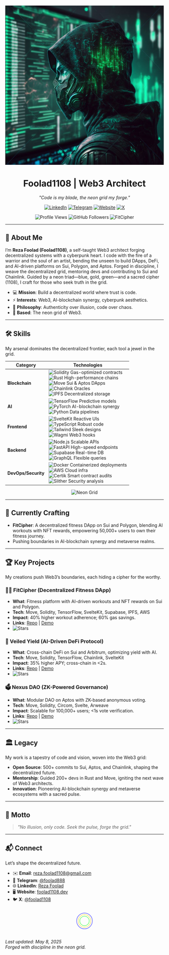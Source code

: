 <p align="center">
  <img src="https://raw.githubusercontent.com/foolad1108/foolad1108/main/image.jpeg" alt="Neon Matrix Cyberpunk Banner" width="600"/>
</p>

<h1 align="center">Foolad1108 | Web3 Architect</h1>

<p align="center">
  <em>"Code is my blade, the neon grid my forge."</em>
</p>

<p align="center">
  <a href="https://www.linkedin.com/in/reza-foolad-0abaab22b"><img src="https://img.shields.io/badge/LinkedIn-%23D4A017.svg?style=flat&logo=linkedin&labelColor=%23D4A017&color=%23FFD700" alt="LinkedIn"/></a>
  <a href="https://t.me/foolad888"><img src="https://img.shields.io/badge/Telegram-%23121212.svg?style=flat&logo=telegram&labelColor=%23121212&color=%23FFD700" alt="Telegram"/></a>
  <a href="https://foolad1108.dev"><img src="https://img.shields.io/badge/Website-%230F4C81.svg?style=flat&logo=google-chrome&labelColor=%230F4C81&color=%23FFD700" alt="Website"/></a>
  <a href="https://x.com/foolad1108"><img src="https://img.shields.io/badge/X-%23900C3F.svg?style=flat&logo=x&labelColor=%23900C3F&color=%23FFD700" alt="X"/></a>
</p>

<p align="center">
  <img src="https://komarev.com/ghpvc/?username=foolad1108&color=brightgreen" alt="Profile Views"/>
  <img src="https://img.shields.io/github/followers/foolad1108?style=social" alt="GitHub Followers"/>
  <img src="https://img.shields.io/badge/Now%20Building-FitCipher-%2300FF00.svg?style=flat&labelColor=%2300FF00&color=%23FFD700" alt="FitCipher"/>
</p>

---

## 🌌 About Me
I’m **Reza Foolad (Foolad1108)**, a self-taught Web3 architect forging decentralized systems with a cyberpunk heart. I code with the fire of a warrior and the soul of an artist, bending the unseen to build DApps, DeFi, and AI-driven platforms on Sui, Polygon, and Aptos. Forged in discipline, I weave the decentralized grid, mentoring devs and contributing to Sui and Chainlink. Guided by a neon triad—blue, gold, green—and a sacred cipher (1108), I craft for those who seek truth in the grid.

- 💻 **Mission**: Build a decentralized world where trust is code.
- ⚡ **Interests**: Web3, AI-blockchain synergy, cyberpunk aesthetics.
- 🧠 **Philosophy**: Authenticity over illusion, code over chaos.
- 📍 **Based**: The neon grid of Web3.

---

## 🛠 Skills
My arsenal dominates the decentralized frontier, each tool a jewel in the grid.

| **Category**         | **Technologies**                                                                 |
|----------------------|---------------------------------------------------------------------------------|
| **Blockchain**       | <img src="https://img.shields.io/badge/Solidity-%23D4A017.svg?style=flat&logo=solidity&labelColor=%23D4A017&color=%23FFD700" alt="Solidity"/> Gas-optimized contracts<br><img src="https://img.shields.io/badge/Rust-%23D4A017.svg?style=flat&logo=rust&labelColor=%23D4A017&color=%23FFD700" alt="Rust"/> High-performance chains<br><img src="https://img.shields.io/badge/Move-%23D4A017.svg?style=flat&labelColor=%23D4A017&color=%23FFD700" alt="Move"/> Sui & Aptos DApps<br><img src="https://img.shields.io/badge/Chainlink-%23D4A017.svg?style=flat&logo=chainlink&labelColor=%23D4A017&color=%23FFD700" alt="Chainlink"/> Oracles<br><img src="https://img.shields.io/badge/IPFS-%23D4A017.svg?style=flat&logo=ipfs&labelColor=%23D4A017&color=%23FFD700" alt="IPFS"/> Decentralized storage |
| **AI**               | <img src="https://img.shields.io/badge/TensorFlow-%23121212.svg?style=flat&logo=tensorflow&labelColor=%23121212&color=%23FFD700" alt="TensorFlow"/> Predictive models<br><img src="https://img.shields.io/badge/PyTorch-%23121212.svg?style=flat&logo=pytorch&labelColor=%23121212&color=%23FFD700" alt="PyTorch"/> AI-blockchain synergy<br><img src="https://img.shields.io/badge/Python-%23121212.svg?style=flat&logo=python&labelColor=%23121212&color=%23FFD700" alt="Python"/> Data pipelines |
| **Frontend**         | <img src="https://img.shields.io/badge/SvelteKit-%230F4C81.svg?style=flat&logo=svelte&labelColor=%230F4C81&color=%23FFD700" alt="SvelteKit"/> Reactive UIs<br><img src="https://img.shields.io/badge/TypeScript-%230F4C81.svg?style=flat&logo=typescript&labelColor=%230F4C81&color=%23FFD700" alt="TypeScript"/> Robust code<br><img src="https://img.shields.io/badge/TailwindCSS-%230F4C81.svg?style=flat&logo=tailwind-css&labelColor=%230F4C81&color=%23FFD700" alt="Tailwind"/> Sleek designs<br><img src="https://img.shields.io/badge/Wagmi-%230F4C81.svg?style=flat&labelColor=%230F4C81&color=%23FFD700" alt="Wagmi"/> Web3 hooks |
| **Backend**          | <img src="https://img.shields.io/badge/Node.js-%23900C3F.svg?style=flat&logo=node.js&labelColor=%23900C3F&color=%23FFD700" alt="Node.js"/> Scalable APIs<br><img src="https://img.shields.io/badge/FastAPI-%23900C3F.svg?style=flat&logo=fastapi&labelColor=%23900C3F&color=%23FFD700" alt="FastAPI"/> High-speed endpoints<br><img src="https://img.shields.io/badge/Supabase-%23900C3F.svg?style=flat&logo=supabase&labelColor=%23900C3F&color=%23FFD700" alt="Supabase"/> Real-time DB<br><img src="https://img.shields.io/badge/GraphQL-%23900C3F.svg?style=flat&logo=graphql&labelColor=%23900C3F&color=%23FFD700" alt="GraphQL"/> Flexible queries |
| **DevOps/Security**  | <img src="https://img.shields.io/badge/Docker-%23D4A017.svg?style=flat&logo=docker&labelColor=%23D4A017&color=%23FFD700" alt="Docker"/> Containerized deployments<br><img src="https://img.shields.io/badge/AWS-%23D4A017.svg?style=flat&logo=amazon-aws&labelColor=%23D4A017&color=%23FFD700" alt="AWS"/> Cloud infra<br><img src="https://img.shields.io/badge/Certik-%23D4A017.svg?style=flat&labelColor=%23D4A017&color=%23FFD700" alt="Certik"/> Smart contract audits<br><img src="https://img.shields.io/badge/Slither-%23D4A017.svg?style=flat&labelColor=%23D4A017&color=%23FFD700" alt="Slither"/> Security analysis |

<p align="center">
  <img src="https://img.shields.io/badge/Forged%20in-Neon%20Grid-%2300FF00.svg?style=flat&labelColor=%2300FF00&color=%23FFD700" alt="Neon Grid"/>
</p>

---

## 🌟 Currently Crafting
- **FitCipher**: A decentralized fitness DApp on Sui and Polygon, blending AI workouts with NFT rewards, empowering 50,000+ users to own their fitness journey.
- Pushing boundaries in AI-blockchain synergy and metaverse realms.

---

## 🏆 Key Projects
My creations push Web3’s boundaries, each hiding a cipher for the worthy.

### 🏋️‍♂️ FitCipher (Decentralized Fitness DApp)
- **What**: Fitness platform with AI-driven workouts and NFT rewards on Sui and Polygon.
- **Tech**: Move, Solidity, TensorFlow, SvelteKit, Supabase, IPFS, AWS
- **Impact**: 40% higher workout adherence; 60% gas savings.
- **Links**: [Repo](https://github.com/foolad1108/fitcipher) | [Demo](https://fitcipher.foolad1108.dev)
- <img src="https://img.shields.io/github/stars/foolad1108/fitcipher?style=social" alt="Stars"/>

### 💸 Veiled Yield (AI-Driven DeFi Protocol)
- **What**: Cross-chain DeFi on Sui and Arbitrum, optimizing yield with AI.
- **Tech**: Move, Solidity, TensorFlow, Chainlink, SvelteKit
- **Impact**: 35% higher APY; cross-chain in <2s.
- **Links**: [Repo](https://github.com/foolad1108/veiled-yield) | [Demo](https://veiled-yield.foolad1108.dev)
- <img src="https://img.shields.io/github/stars/foolad1108/veiled-yield?style=social" alt="Stars"/>

### 🗳️ Nexus DAO (ZK-Powered Governance)
- **What**: Modular DAO on Aptos with ZK-based anonymous voting.
- **Tech**: Move, Solidity, Circom, Svelte, Arweave
- **Impact**: Scalable for 100,000+ users; <1s vote verification.
- **Links**: [Repo](https://github.com/foolad1108/nexus-dao) | [Demo](https://nexus-dao.foolad1108.dev)
- <img src="https://img.shields.io/github/stars/foolad1108/nexus-dao?style=social" alt="Stars"/>

---

## 🏛️ Legacy
My work is a tapestry of code and vision, woven into the Web3 grid:
- **Open Source**: 500+ commits to Sui, Aptos, and Chainlink, shaping the decentralized future.
- **Mentorship**: Guided 200+ devs in Rust and Move, igniting the next wave of Web3 architects.
- **Innovation**: Pioneering AI-blockchain synergy and metaverse ecosystems with a sacred pulse.

---

## 📜 Motto
> *"No illusion, only code. Seek the pulse, forge the grid."*

---

## 📬 Connect
Let’s shape the decentralized future.

- ✉️ **Email**: reza.foolad1108@gmail.com
- 💬 **Telegram**: [@foolad888](https://t.me/foolad888)
- 🌐 **LinkedIn**: [Reza Foolad](https://www.linkedin.com/in/reza-foolad-0abaab22b)
- 🖥️ **Website**: [foolad1108.dev](https://foolad1108.dev)
- 🐦 **X**: [@foolad1108](https://x.com/foolad1108)

<p align="center">
  <!-- Hidden cipher: Base64 encoded "O Lord, hasten the relief of our Imam" -->
  <img src="data:image/png;base64,TyBMb3JkLCBoYXN0ZW4gdGhlIHJlbGllZiBvZiBvdXIgSW1hbQ==" alt="Cipher" style="display:none;"/>
  <!-- Sacred cipher: 1108, guided by the neon triad -->
  <svg width="100" height="60" style="margin: 10px;">
    <circle cx="50" cy="30" r="25" fill="none" stroke="#00f" stroke-width="2" opacity="0.5"/>
    <circle cx="50" cy="30" r="20" fill="none" stroke="#ffd700" stroke-width="2" opacity="0.5"/>
    <circle cx="50" cy="30" r="15" fill="none" stroke="#0f0" stroke-width="2" opacity="0.5"/>
    <text x="42" y="35" fill="#fff" font-size="14" font-family="Arial" opacity="0" class="cipher-text">غ ق ح</text>
    <style>
      svg:hover .cipher-text { opacity: 1; transition: opacity 0.5s; }
    </style>
  </svg>
</p>

*Last updated: May 8, 2025*  
*Forged with discipline in the neon grid.*